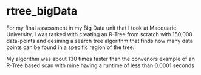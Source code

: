 # rtree_bigData
For my final assessment in my Big Data unit that I took at Macquarie University, I was tasked with creating an R-Tree from scratch with 150,000 data-points and desining a search tree algorithm that finds how many data points can be found in a specific region of the tree.

My algorithm was about 130 times faster than the convenors example of an R-Tree based scan with mine having a runtime of less than 0.0001 seconds 
 
